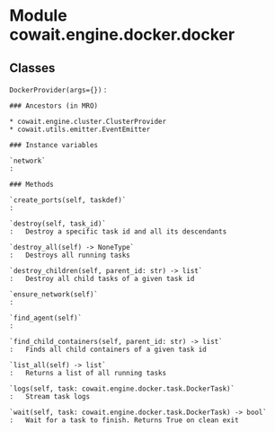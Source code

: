 Module cowait.engine.docker.docker
==================================

Classes
-------

`DockerProvider(args={})`
:   

    ### Ancestors (in MRO)

    * cowait.engine.cluster.ClusterProvider
    * cowait.utils.emitter.EventEmitter

    ### Instance variables

    `network`
    :

    ### Methods

    `create_ports(self, taskdef)`
    :

    `destroy(self, task_id)`
    :   Destroy a specific task id and all its descendants

    `destroy_all(self) ‑> NoneType`
    :   Destroys all running tasks

    `destroy_children(self, parent_id: str) ‑> list`
    :   Destroy all child tasks of a given task id

    `ensure_network(self)`
    :

    `find_agent(self)`
    :

    `find_child_containers(self, parent_id: str) ‑> list`
    :   Finds all child containers of a given task id

    `list_all(self) ‑> list`
    :   Returns a list of all running tasks

    `logs(self, task: cowait.engine.docker.task.DockerTask)`
    :   Stream task logs

    `wait(self, task: cowait.engine.docker.task.DockerTask) ‑> bool`
    :   Wait for a task to finish. Returns True on clean exit
